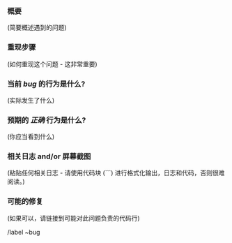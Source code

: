### 概要

(简要概述遇到的问题)

### 重现步骤

(如何重现这个问题 - 这非常重要)

### 当前 *bug* 的行为是什么?

(实际发生了什么)

### 预期的 *正确* 行为是什么?

(你应当看到什么)

### 相关日志 and/or 屏幕截图

(粘贴任何相关日志 - 请使用代码块 (```) 进行格式化输出，日志和代码，否则很难阅读。)


### 可能的修复

(如果可以，请链接到可能对此问题负责的代码行)

/label ~bug
